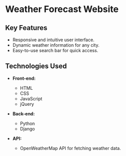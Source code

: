 # Weather Forecast Website

## Key Features

- Responsive and intuitive user interface.
- Dynamic weather information for any city.
- Easy-to-use search bar for quick access.

## Technologies Used

- **Front-end:**
  - HTML
  - CSS
  - JavaScript
  - jQuery

- **Back-end:**
  - Python
  - Django

- **API:**
  - OpenWeatherMap API for fetching weather data.
